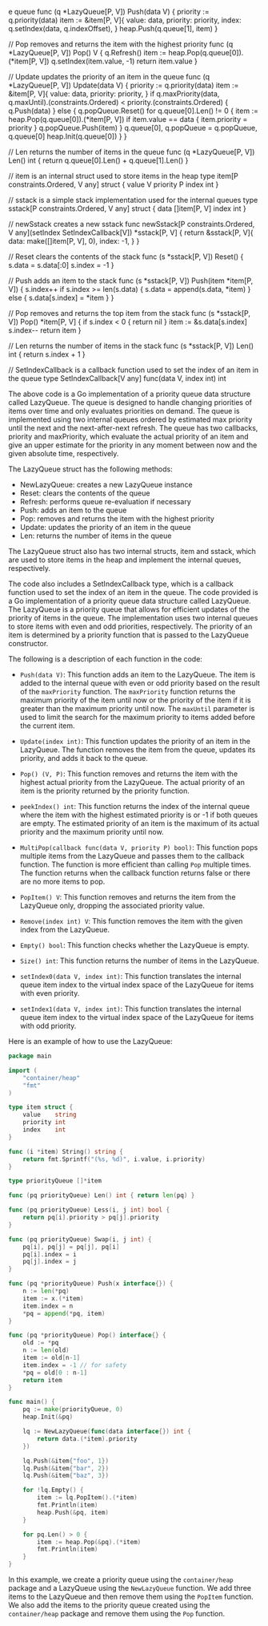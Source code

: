 e queue
func (q *LazyQueue[P, V]) Push(data V) {
	priority := q.priority(data)
	item := &item[P, V]{
		value:    data,
		priority: priority,
		index:    q.setIndex(data, q.indexOffset),
	}
	heap.Push(q.queue[1], item)
}

// Pop removes and returns the item with the highest priority
func (q *LazyQueue[P, V]) Pop() V {
	q.Refresh()
	item := heap.Pop(q.queue[0]).(*item[P, V])
	q.setIndex(item.value, -1)
	return item.value
}

// Update updates the priority of an item in the queue
func (q *LazyQueue[P, V]) Update(data V) {
	priority := q.priority(data)
	item := &item[P, V]{
		value:    data,
		priority: priority,
	}
	if q.maxPriority(data, q.maxUntil).(constraints.Ordered) < priority.(constraints.Ordered) {
		q.Push(data)
	} else {
		q.popQueue.Reset()
		for q.queue[0].Len() != 0 {
			item := heap.Pop(q.queue[0]).(*item[P, V])
			if item.value == data {
				item.priority = priority
			}
			q.popQueue.Push(item)
		}
		q.queue[0], q.popQueue = q.popQueue, q.queue[0]
		heap.Init(q.queue[0])
	}
}

// Len returns the number of items in the queue
func (q *LazyQueue[P, V]) Len() int {
	return q.queue[0].Len() + q.queue[1].Len()
}

// item is an internal struct used to store items in the heap
type item[P constraints.Ordered, V any] struct {
	value    V
	priority P
	index    int
}

// sstack is a simple stack implementation used for the internal queues
type sstack[P constraints.Ordered, V any] struct {
	data  []item[P, V]
	index int
}

// newSstack creates a new sstack
func newSstack[P constraints.Ordered, V any](setIndex SetIndexCallback[V]) *sstack[P, V] {
	return &sstack[P, V]{
		data:  make([]item[P, V], 0),
		index: -1,
	}
}

// Reset clears the contents of the stack
func (s *sstack[P, V]) Reset() {
	s.data = s.data[:0]
	s.index = -1
}

// Push adds an item to the stack
func (s *sstack[P, V]) Push(item *item[P, V]) {
	s.index++
	if s.index >= len(s.data) {
		s.data = append(s.data, *item)
	} else {
		s.data[s.index] = *item
	}
}

// Pop removes and returns the top item from the stack
func (s *sstack[P, V]) Pop() *item[P, V] {
	if s.index < 0 {
		return nil
	}
	item := &s.data[s.index]
	s.index--
	return item
}

// Len returns the number of items in the stack
func (s *sstack[P, V]) Len() int {
	return s.index + 1
}

// SetIndexCallback is a callback function used to set the index of an item in the queue
type SetIndexCallback[V any] func(data V, index int) int

The above code is a Go implementation of a priority queue data structure called LazyQueue. The queue is designed to handle changing priorities of items over time and only evaluates priorities on demand. The queue is implemented using two internal queues ordered by estimated max priority until the next and the next-after-next refresh. The queue has two callbacks, priority and maxPriority, which evaluate the actual priority of an item and give an upper estimate for the priority in any moment between now and the given absolute time, respectively. 

The LazyQueue struct has the following methods:

- NewLazyQueue: creates a new LazyQueue instance
- Reset: clears the contents of the queue
- Refresh: performs queue re-evaluation if necessary
- Push: adds an item to the queue
- Pop: removes and returns the item with the highest priority
- Update: updates the priority of an item in the queue
- Len: returns the number of items in the queue

The LazyQueue struct also has two internal structs, item and sstack, which are used to store items in the heap and implement the internal queues, respectively. 

The code also includes a SetIndexCallback type, which is a callback function used to set the index of an item in the queue. The code provided is a Go implementation of a priority queue data structure called LazyQueue. The LazyQueue is a priority queue that allows for efficient updates of the priority of items in the queue. The implementation uses two internal queues to store items with even and odd priorities, respectively. The priority of an item is determined by a priority function that is passed to the LazyQueue constructor.

The following is a description of each function in the code:

- `Push(data V)`: This function adds an item to the LazyQueue. The item is added to the internal queue with even or odd priority based on the result of the `maxPriority` function. The `maxPriority` function returns the maximum priority of the item until now or the priority of the item if it is greater than the maximum priority until now. The `maxUntil` parameter is used to limit the search for the maximum priority to items added before the current item.

- `Update(index int)`: This function updates the priority of an item in the LazyQueue. The function removes the item from the queue, updates its priority, and adds it back to the queue.

- `Pop() (V, P)`: This function removes and returns the item with the highest actual priority from the LazyQueue. The actual priority of an item is the priority returned by the priority function.

- `peekIndex() int`: This function returns the index of the internal queue where the item with the highest estimated priority is or -1 if both queues are empty. The estimated priority of an item is the maximum of its actual priority and the maximum priority until now.

- `MultiPop(callback func(data V, priority P) bool)`: This function pops multiple items from the LazyQueue and passes them to the callback function. The function is more efficient than calling `Pop` multiple times. The function returns when the callback function returns false or there are no more items to pop.

- `PopItem() V`: This function removes and returns the item from the LazyQueue only, dropping the associated priority value.

- `Remove(index int) V`: This function removes the item with the given index from the LazyQueue.

- `Empty() bool`: This function checks whether the LazyQueue is empty.

- `Size() int`: This function returns the number of items in the LazyQueue.

- `setIndex0(data V, index int)`: This function translates the internal queue item index to the virtual index space of the LazyQueue for items with even priority.

- `setIndex1(data V, index int)`: This function translates the internal queue item index to the virtual index space of the LazyQueue for items with odd priority.

Here is an example of how to use the LazyQueue:

```go
package main

import (
	"container/heap"
	"fmt"
)

type item struct {
	value    string
	priority int
	index    int
}

func (i *item) String() string {
	return fmt.Sprintf("(%s, %d)", i.value, i.priority)
}

type priorityQueue []*item

func (pq priorityQueue) Len() int { return len(pq) }

func (pq priorityQueue) Less(i, j int) bool {
	return pq[i].priority > pq[j].priority
}

func (pq priorityQueue) Swap(i, j int) {
	pq[i], pq[j] = pq[j], pq[i]
	pq[i].index = i
	pq[j].index = j
}

func (pq *priorityQueue) Push(x interface{}) {
	n := len(*pq)
	item := x.(*item)
	item.index = n
	*pq = append(*pq, item)
}

func (pq *priorityQueue) Pop() interface{} {
	old := *pq
	n := len(old)
	item := old[n-1]
	item.index = -1 // for safety
	*pq = old[0 : n-1]
	return item
}

func main() {
	pq := make(priorityQueue, 0)
	heap.Init(&pq)

	lq := NewLazyQueue(func(data interface{}) int {
		return data.(*item).priority
	})

	lq.Push(&item{"foo", 1})
	lq.Push(&item{"bar", 2})
	lq.Push(&item{"baz", 3})

	for !lq.Empty() {
		item := lq.PopItem().(*item)
		fmt.Println(item)
		heap.Push(&pq, item)
	}

	for pq.Len() > 0 {
		item := heap.Pop(&pq).(*item)
		fmt.Println(item)
	}
}
```

In this example, we create a priority queue using the `container/heap` package and a LazyQueue using the `NewLazyQueue` function. We add three items to the LazyQueue and then remove them using the `PopItem` function. We also add the items to the priority queue created using the `container/heap` package and remove them using the `Pop` function.